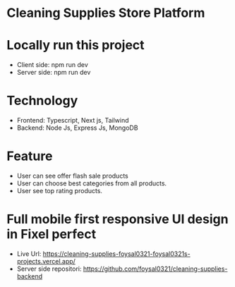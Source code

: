 # Cleaning Supplies Store Platform

# Locally run this project

- Client side: npm run dev
- Server side: npm run dev

# Technology

- Frontend: Typescript, Next js, Tailwind
- Backend: Node Js, Express Js, MongoDB

# Feature
* User can see offer flash sale products
* User can choose best categories from all products.
* User see top rating products.

# Full mobile first responsive UI design in Fixel perfect

* Live Url: https://cleaning-supplies-foysal0321-foysal0321s-projects.vercel.app/
* Server side repositori:  https://github.com/foysal0321/cleaning-supplies-backend

